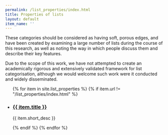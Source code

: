 ```yaml
---
permalink: /list_properties/index.html
title: Properties of lists
layout: default
item_name: ''
---
```


These categories should be considered as having soft, porous edges, and have been created by examining a large number of lists during the course of this research, as well as noting the way in which people discuss them and describe their key features.

Due to the scope of this work, we have not attempted to create an academically rigorous and extensively validated framework for list categorisation, although we would welcome such work were it conducted and widely disseminated.


<ul>
    {% for item in site.list_properties %}
    {% if item.url != "/list_properties/index.html" %}
    <li>
        <h3>
            <a href="{{ site.baseurl }}{{ item.url }}">
                {{ item.title }}
            </a>
        </h3>
        <p>{{ item.short_desc }}</p>
    </li>
    {% endif %}
    {% endfor %}
</ul>
